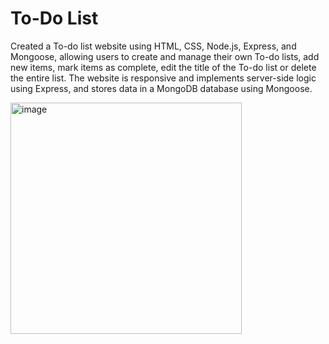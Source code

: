# To-Do List

Created a To-do list website using HTML, CSS, Node.js, Express, and Mongoose, allowing users to create and manage their own To-do lists, add new items, mark items as complete, edit the title of the To-do list or delete the entire list. 
The website is responsive and implements server-side logic using Express, and stores data in a MongoDB database using Mongoose.

<img width="370" alt="image" src="https://user-images.githubusercontent.com/65610188/227695979-384a2dad-c3b0-4d69-be0d-5d6ee3162dd6.png">

